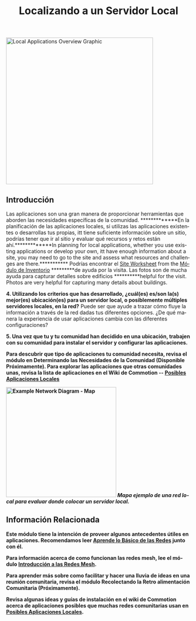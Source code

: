 ﻿---
layout: cck
title: Localizando a un Servidor Local 
site_section: docs
sub_section: [cck,cck-localapps]
pdf: 
pdf-all: true
categories: 
created: 2014-08-25
changed: 2014-09-2
post_author: georgia
lang: es
---
<p><img alt="Local Applications Overview Graphic" src="/files/CCK_LocalApps_overview.png" width="400"></p>

<section id="introduction">
<h2>Introducción</h2>

<p>Las aplicaciones son una gran manera de proporcionar herramientas que aborden las necesidades específicas de la comunidad. *************En la planificación de las aplicaciones locales, si utilizas las aplicaciones existentes o desarrollas tus propias, itt tiene suficiente información sobre un sitio, podrías tener que ir al sitio y evaluar qué recursos y retos están ahí.</strong>*************In planning for local applications, whether you use existing applications or develop your own, itt have enough information about a site, you may need to go to the site and assess what resources and challenges are there.</strong>*********** Podrías encontrar el <a href="https://commotionwireless.net/files/cck/planning/5.2-CCK-Planning-SiteWorksheet.pdf">Site Worksheet</a> from the <a href="/docs/cck/planning/inventory-the-neighborhood/">Módulo de Inventorio</a> *********de ayuda por la visita. Las fotos son de mucha ayuda para capturar detalles sobre edificios **********helpful for the visit. Photos are very helpful for capturing many details about buildings.</p>

<p><strong>4. Utilizando los criterios que has desarrollado, ¿cuál(es) es/son la(s) mejor(es) ubicación(es) para un servidor local, o posiblemente múltiples servidores locales, en la red?</strong> Puede ser que ayude a trazar cómo fluye la información a través de la red dadas tus diferentes opciones. ¿De qué manera la experiencia de usar aplicaciones cambia con las diferentes configuraciones?</p>

<p><strong>5.  Una vez que tu y tu comunidad han decidido en una ubicación, trabajen con su comunidad para instalar el servidor y configurar las aplicaciones.</p>

<p>Para descubrir que tipo de aplicaciones tu comunidad necesita, revisa el módulo en <strong>Determinando las Necesidades de la Comunidad</strong> (Disponible Próximamente). Para explorar las aplicaciones que otras comunidades unas, revisa la lista de aplicaciones en el Wiki de Commotion -- <a href="https://wiki.commotionwireless.net/doku.php/development_resources/application_server/start">Posibles Aplicaciones Locales</a></p>

<p>
	<img alt="Example Network Diagram - Map" src="/files/CCK_LocalApps_ServerLocateExample.jpg" width="300">
	<em>Mapa ejemplo de una red local para evaluar donde colocar un servidor local.</em>
</p>

</section>


<section class="related-information" id="related-information">
<h2>Información Relacionada</h2>

<p>Este módulo tiene la intención de proveer algunos antecedentes útiles en aplicaciones. Recomendamos leer <strong><a href="/docs/cck/networking/learn-networking-basics/">Aprende lo Básico de las Redes</a></strong> junto con él.</p>

<p>Para información acerca de como funcionan las redes mesh, lee el módulo <strong><a href="/docs/cck/networking/intro-to-mesh/">Introducción a las Redes Mesh</a></strong>.</p>

<p>Para aprender más sobre como facilitar y hacer una lluvia de ideas en una reunión comunitaria, revisa el módulo <strong>Recolectando la Retro alimentación Comunitaria</strong> (Próximamente). </p>

<p>Revisa algunas ideas y guías de instalación en el wiki de Commotion acerca de aplicaciones posibles que muchas redes comunitarias usan en <a href="https://wiki.commotionwireless.net/doku.php/development_resources/application_server/start">Posibles Aplicaciones Locales</a>.

</p>
</section>

